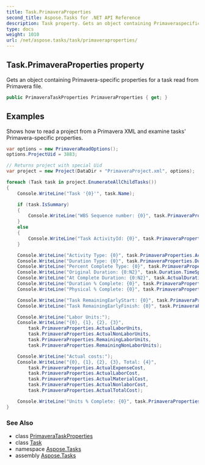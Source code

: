 ```yaml
---
title: Task.PrimaveraProperties
second_title: Aspose.Tasks for .NET API Reference
description: Task property. Gets an object containing Primaveraspecific properties for a task read from Primavera file
type: docs
weight: 1010
url: /net/aspose.tasks/task/primaveraproperties/
---
```

## Task.PrimaveraProperties property

Gets an object containing Primavera-specific properties for a task read from Primavera file.

```csharp
public PrimaveraTaskProperties PrimaveraProperties { get; }
```

## Examples

Shows how to read a project from a Primavera XML and examine tasks' Primavera-specific properties.

```csharp
var options = new PrimaveraReadOptions();
options.ProjectUid = 3883;

// Returns project with special Uid
var project = new Project(DataDir + "PrimaveraProject.xml", options);

foreach (Task task in project.EnumerateAllChildTasks())
{
    Console.WriteLine("Task '{0}'", task.Name);

    if (task.IsSummary)
    {
        Console.WriteLine("WBS Sequence number: {0}", task.PrimaveraProperties.SequenceNumber);
    }
    else
    {
        Console.WriteLine("Task ActivityId: {0}", task.PrimaveraProperties.ActivityId);
    }

    Console.WriteLine("Activity Type: {0}", task.PrimaveraProperties.ActivityType);
    Console.WriteLine("Duration Type: {0}", task.PrimaveraProperties.DurationType);
    Console.WriteLine("Percent Complete Type: {0}", task.PrimaveraProperties.PercentCompleteType);
    Console.WriteLine("Original Duration: {0:N2}", task.Duration.TimeSpan.TotalHours);
    Console.WriteLine("At Complete Duration: {0:N2}", task.ActualDuration.TimeSpan.TotalHours + task.RemainingDuration.TimeSpan.TotalHours);
    Console.WriteLine("Duration % Complete: {0}", task.PrimaveraProperties.DurationPercentComplete);
    Console.WriteLine("Physical % Complete: {0}", task.PrimaveraProperties.PhysicalPercentComplete);

    Console.WriteLine("Task RemainingEarlyStart: {0}", task.PrimaveraProperties.RemainingEarlyStart);
    Console.WriteLine("Task RemainingEarlyFinish: {0}", task.PrimaveraProperties.RemainingEarlyFinish);

    Console.WriteLine("Labor Units:");
    Console.WriteLine("{0}, {1}, {2}, {3}", 
        task.PrimaveraProperties.ActualLaborUnits,
        task.PrimaveraProperties.ActualNonLaborUnits,
        task.PrimaveraProperties.RemainingLaborUnits,
        task.PrimaveraProperties.RemainingNonLaborUnits);

    Console.WriteLine("Actual costs:");
    Console.WriteLine("{0}, {1}, {2}, {3}, Total: {4}",
        task.PrimaveraProperties.ActualExpenseCost,
        task.PrimaveraProperties.ActualLaborCost,
        task.PrimaveraProperties.ActualMaterialCost,
        task.PrimaveraProperties.ActualNonlaborCost,
        task.PrimaveraProperties.ActualTotalCost);

    Console.WriteLine("Units % Complete: {0}", task.PrimaveraProperties.UnitsPercentComplete);
}
```

### See Also

* class [PrimaveraTaskProperties](../../primaverataskproperties/)
* class [Task](../)
* namespace [Aspose.Tasks](../../task/)
* assembly [Aspose.Tasks](../../../)


